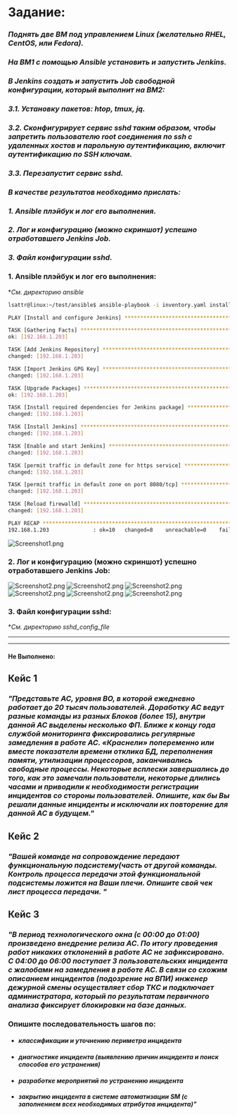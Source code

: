 # Задание:

### *Поднять две ВМ под управлением Linux (желательно RHEL, CentOS, или Fedora).*
### *На ВМ1 c помощью Ansible установить и запустить Jenkins.*
### *В Jenkins создать и запустить Job свободной конфигурации, который выполнит на ВМ2:*
### *3.1. Установку пакетов: htop, tmux, jq.*
### *3.2.  Сконфигурирует сервис sshd таким образом, чтобы запретить пользователю root соединения по ssh с удаленных хостов и парольную аутентификацию, включит аутентификацию по SSH ключам.*
### *3.3. Перезапустит сервис sshd.*
### *В качестве результатов необходимо прислать:*
###    *1.       Ansible плэйбук и лог его выполнения.*
###    *2.       Лог и конфигурацию (можно скриншот) успешно отработавшего Jenkins Job.*
###    *3.       Файл конфигурации sshd.*
###


### 1. Ansible плэйбук и лог его выполнения:
**См. директорию ansible*
```bash
lsattr@linux:~/test/ansible$ ansible-playbook -i inventory.yaml install_jenkins.yml 

PLAY [Install and configure Jenkins] ***************************************************************************

TASK [Gathering Facts] *****************************************************************************************
ok: [192.168.1.203]

TASK [Add Jenkins Repository] **********************************************************************************
changed: [192.168.1.203]

TASK [Import Jenkins GPG Key] **********************************************************************************
changed: [192.168.1.203]

TASK [Upgrade Packages] ****************************************************************************************
ok: [192.168.1.203]

TASK [Install required dependencies for Jenkins package] *******************************************************
changed: [192.168.1.203]

TASK [Install Jenkins] *****************************************************************************************
changed: [192.168.1.203]

TASK [Enable and start Jenkins] ********************************************************************************
changed: [192.168.1.203]

TASK [permit traffic in default zone for https service] ********************************************************
changed: [192.168.1.203]

TASK [permit traffic in default zone on port 8080/tcp] *********************************************************
changed: [192.168.1.203]

TASK [Reload firewalld] ****************************************************************************************
changed: [192.168.1.203]

PLAY RECAP *****************************************************************************************************
192.168.1.203              : ok=10   changed=8    unreachable=0    failed=0    skipped=0    rescued=0    ignored=0   

```
![Screenshot1.png](Screenshots/Screenshot1.png)



### 2. Лог и конфигурацию (можно скриншот) успешно отработавшего Jenkins Job:

![Screenshot2.png](Screenshots/Screenshot2.png)
![Screenshot2.png](Screenshots/Screenshot3.png)
![Screenshot2.png](Screenshots/Screenshot4.png)
![Screenshot2.png](Screenshots/Screenshot5.png)
![Screenshot2.png](Screenshots/Screenshot6.png)
![Screenshot2.png](Screenshots/Screenshot7.png)

### 3. Файл конфигурации sshd:

**См. директорию sshd_config_file*

-------------------------------------------------------------------

-------------------------------------------------------------------

#### Не Выполнено:

## Кейс 1
### *"Представьте АС, уровня BO, в которой ежедневно работает до 20 тысяч пользователей. Доработку АС ведут разные команды из разных Блоков (более 15), внутри данной АС выделены несколько ФП. Ближе к концу года службой мониторинга фиксировались регулярные замедления в работе АС. «Краснели» попеременно или вместе показатели времени отклика БД, переполнения памяти, утилизации процессоров, заканчивались свободные процессы. Некоторые всплески завершались до того, как это замечали пользователи, некоторые длились часами и приводили к необходимости регистрации инцидентов со стороны пользователей. Опишите, как бы Вы решали данные инциденты и исключали их повторение для данной АС в будущем."*

## Кейс 2
### *"Вашей команде на сопровождение передают функциональную подсистему(часть от другой команды. Контроль процесса передачи этой функциональной подсистемы ложится на Ваши плечи. Опишите свой чек лист процесса передачи. "*

## Кейс 3
### *"В период технологического окна (с 00:00 до 01:00) произведено внедрение релиза АС. По итогу проведения работ никаких отклонений в работе АС не зафиксировано. С 04:00 до 06:00 поступает 3 пользовательских инцидента с жалобами на замедления в работе АС. В связи со схожим описанием инцидентов (подозрение на ВПИ) инженер дежурной смены осуществляет сбор ТКС и подключает администратора, который по результатам первичного анализа фиксирует блокировки на базе данных.*

### Опишите последовательность шагов по:

- #### *классификации и уточнению периметра инцидента*
- #### *диагностике инцидента (выявлению причин инцидента и поиск способов его устранения)*
- #### *разработке мероприятий по устранению инцидента*
- #### *закрытию инцидента в системе автоматизации SM (с заполнением всех необходимых атрибутов инцидента)"*
